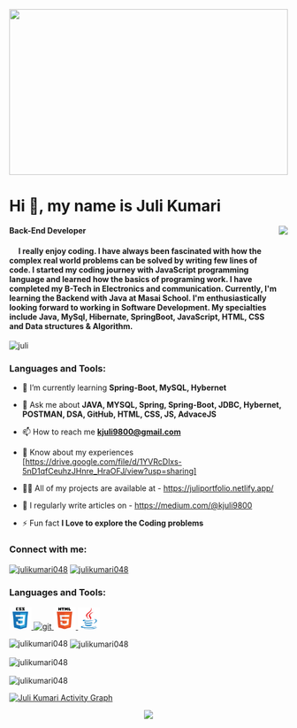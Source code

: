 <img width="100%" height="300px" align="center" src="https://image.shutterstock.com/image-vector/programming-web-banner-best-languages-600w-1676060566.jpg" />
<h1>Hi 👋, my name is Juli Kumari</h2>
 <b font-size='50px'>Back-End Developer</b>


<img border-radius="10px" align="right" height="220px" src="https://media4.giphy.com/media/ndM7oIOjaDQOhMKtF3/giphy.gif?cid=ecf05e47e475q3mx27994b8k2a4118cfpg4e4uea8d7pnmpf&rid=giphy.gif&ct=g" />
<h4>  &nbsp;&nbsp;&nbsp;&nbsp; I really enjoy coding. I have always been fascinated with how the complex real world problems can be solved by writing few lines of code. I started my coding journey with JavaScript programming language and learned how the basics of programing work. I have completed my B-Tech in Electronics and communication. Currently, I'm learning the Backend with Java at Masai School. I'm enthusiastically looking forward to working in Software Development. My specialties include Java, MySql, Hibernate,  SpringBoot, JavaScript, HTML, CSS and Data structures & Algorithm.</h4>

<p align="left"> <img src="https://komarev.com/ghpvc/?username=sharmacs8853&label=Profile%20views&color=0e75b6&style=flat" alt="juli" /> </p>


<h3 align="left">Languages and Tools:</h3>

- 🌱 I’m currently learning **Spring-Boot, MySQL, Hybernet**

- 💬 Ask me about **JAVA, MYSQL, Spring, Spring-Boot, JDBC, Hybernet, POSTMAN, DSA, GitHub, HTML, CSS, JS, AdvaceJS**

- 📫 How to reach me **kjuli9800@gmail.com**

- 📄 Know about my experiences [https://drive.google.com/file/d/1YVRcDlxs-5nD1qfCeuhzJHnre_HraOFJ/view?usp=sharing]

- 👨‍💻  All of my projects are available at - https://juliportfolio.netlify.app/

- 📝 I regularly write articles on - https://medium.com/@kjuli9800

- ⚡ Fun fact **I Love to explore the Coding problems**

<h3 align="left">Connect with me:</h3>
<p align="left">
<a href="https://linkedin.com/in/julikumari048" target="blank"><img align="center" src="https://raw.githubusercontent.com/rahuldkjain/github-profile-readme-generator/master/src/images/icons/Social/linked-in-alt.svg" alt="julikumari048" height="30" width="40" /></a>
<a href="https://www.hackerrank.com/julikumari048" target="blank"><img align="center" src="https://raw.githubusercontent.com/rahuldkjain/github-profile-readme-generator/master/src/images/icons/Social/hackerrank.svg" alt="julikumari048" height="30" width="40" /></a>

</p>

<h3 align="left">Languages and Tools:</h3>
<p align="left"> <a href="https://www.w3schools.com/css/" target="_blank" rel="noreferrer"> <img src="https://raw.githubusercontent.com/devicons/devicon/master/icons/css3/css3-original-wordmark.svg" alt="css3" width="40" height="40"/> </a> <a href="https://git-scm.com/" target="_blank" rel="noreferrer"> <img src="https://www.vectorlogo.zone/logos/git-scm/git-scm-icon.svg" alt="git" width="40" height="40"/> </a> <a href="https://www.w3.org/html/" target="_blank" rel="noreferrer"> <img src="https://raw.githubusercontent.com/devicons/devicon/master/icons/html5/html5-original-wordmark.svg" alt="html5" width="40" height="40"/> </a> <a href="https://www.java.com" target="_blank" rel="noreferrer"> <img src="https://raw.githubusercontent.com/devicons/devicon/master/icons/java/java-original.svg" alt="java" width="40" height="40"/> </a>  </p>


<p><img align="left" src="https://github-readme-stats.vercel.app/api/top-langs?username=julikumari048&show_icons=true&locale=en&layout=compact" alt="julikumari048" /></p>

<p>&nbsp;<img align="center" src="https://github-readme-stats.vercel.app/api?username=julikumari048&show_icons=true&locale=en" alt="julikumari048" /></p>

<p><img align="center" src="https://github-readme-streak-stats.herokuapp.com/?user=julikumari048&" alt="julikumari048" /></p>


<p><img align="center" src="https://github-readme-streak-stats.herokuapp.com/?user=julikumari048&" alt="julikumari048" /></p>

<a href="https://github.com/julikumari048/github-readme-activity-graph"><img alt="Juli Kumari Activity Graph" src="https://activity-graph.herokuapp.com/graph?username=julikumari048&bg_color=0D1117&color=5BCDEC&line=5BCDEC&point=FFFFFF&hide_border=true" /></a>

<p align="center">
  <img  src="https://raw.githubusercontent.com/Trilokia/Trilokia/379277808c61ef204768a61bbc5d25bc7798ccf1/bottom_header.svg">
 </p>





